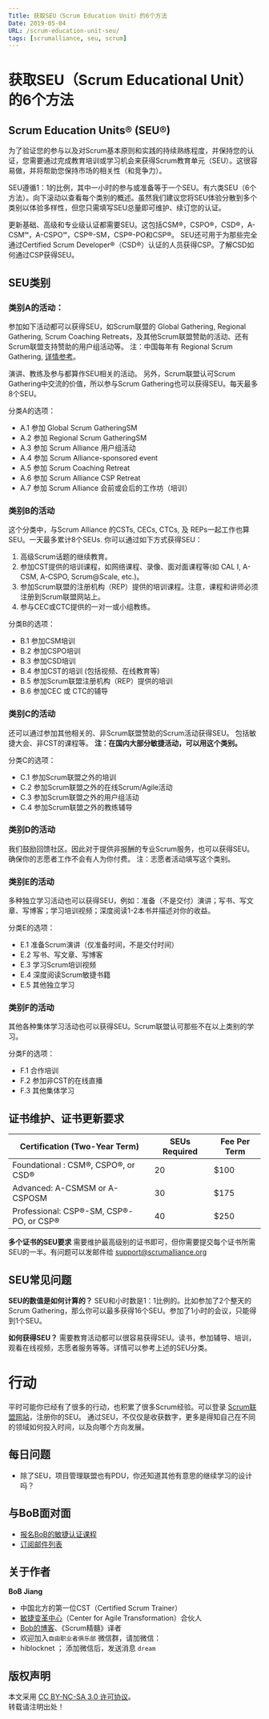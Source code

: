 ```yaml
---
Title: 获取SEU（Scrum Education Unit）的6个方法
Date: 2019-05-04
URL: /scrum-education-unit-seu/
tags: [scrumalliance, seu, scrum]
---
```


# 获取SEU（Scrum Educational Unit）的6个方法

## Scrum Education Units® (SEU®)
为了验证您的参与以及对Scrum基本原则和实践的持续熟练程度，并保持您的认证，您需要通过完成教育培训或学习机会来获得Scrum教育单元（SEU）。这很容易做，并将帮助您保持市场的相关性（和竞争力）。

SEU遵循1：1的比例，其中一小时的参与或准备等于一个SEU。有六类SEU（6个方法）。向下滚动以查看每个类别的概述。虽然我们建议您将SEU体验分散到多个类别以体验多样性，但您只需填写SEU总量即可维护、续订您的认证。

更新基础、高级和专业级认证都需要SEU。这包括CSM®，CSPO®，CSD®，A-CSM℠，A-CSPO℠，CSP®-SM，CSP®-PO和CSP®。
SEU还可用于为那些完全通过Certified Scrum Developer®（CSD®）认证的人员获得CSP。了解CSD如何通过CSP获得SEU。

## SEU类别 

### 类别A的活动：
参加如下活动都可以获得SEU，如Scrum联盟的 Global Gathering, Regional Gathering, Scrum Coaching Retreats，及其他Scrum联盟赞助的活动、还有Scrum联盟支持赞助的用户组活动等。
注：中国每年有 Regional Scrum Gathering, [详情参考](http://scrumgatheringchina.com)。

演讲、教练及参与都算作SEU相关的活动。
另外，Scrum联盟认可Scrum Gathering中交流的价值，所以参与Scrum Gathering也可以获得SEU。每天最多8个SEU。

分类A的选项：
- A.1       参加 Global Scrum GatheringSM
- A.2       参加 Regional Scrum GatheringSM
- A.3       参加 Scrum Alliance 用户组活动
- A.4       参加 Scrum Alliance-sponsored event
- A.5       参加 Scrum Coaching Retreat
- A.6       参加 Scrum Alliance CSP Retreat
- A.7       参加 Scrum Alliance 会前或会后的工作坊（培训）
 
### 类别B的活动
这个分类中，与Scrum Alliance 的CSTs, CECs, CTCs, 及 REPs一起工作也算SEU。一天最多累计8个SEUs.
你可以通过如下方式获得SEU：

1. 高级Scrum话题的继续教育。
2. 参加CST提供的培训课程，如网络课程、录像、面对面课程等(如 CAL I, A-CSM, A-CSPO, Scrum@Scale, etc.)。
3. 参加Scrum联盟的注册机构（REP）提供的培训课程。注意，课程和讲师必须注册到Scrum联盟网站上。
4. 参与CEC或CTC提供的一对一或小组教练。

分类B的选项：
- B.1       参加CSM培训
- B.2       参加CSPO培训
- B.3       参加CSD培训
- B.4       参加CST的培训 (包括视频、在线教育等)
- B.5       参加Scrum联盟注册机构（REP）提供的培训
- B.6       参加CEC 或 CTC的辅导
 
### 类别C的活动
还可以通过参加其他相关的、非Scrum联盟赞助的Scrum活动获得SEU。
包括敏捷大会、非CST的课程等。
**注：在国内大部分敏捷活动，可以用这个类别。**

分类C的选项：
- C.1       参加Scrum联盟之外的培训
- C.2       参加Scrum联盟之外的在线Scrum/Agile活动
- C.3       参加Scrum联盟之外的用户组活动
- C.4       参加Scrum联盟之外的教练辅导

### 类别D的活动 
我们鼓励回馈社区。因此对于提供非报酬的专业Scrum服务，也可以获得SEU。确保你的志愿者工作不会有人为你付费。
注：志愿者活动填写这个类别。
 
### 类别E的活动
多种独立学习活动也可以获得SEU，例如：准备（不是交付）演讲；写书、写文章、写博客；学习培训视频；深度阅读1-2本书并描述对你的收益。

分类E的选项：
- E.1       准备Scrum演讲（仅准备时间，不是交付时间）
- E.2       写书、写文章、写博客
- E.3       学习Scrum培训视频
- E.4       深度阅读Scrum敏捷书籍
- E.5       其他独立学习

### 类别F的活动 
其他各种集体学习活动也可以获得SEU。Scrum联盟认可那些不在以上类别的学习。

分类F的选项：
- F.1       合作培训
- F.2       参加非CST的在线直播
- F.3       其他集体学习

## 证书维护、证书更新要求

|Certification (Two-Year Term)	|SEUs Required	|Fee Per Term|
|-------------------------------|---------------|------------|
|Foundational : CSM®, CSPO®, or CSD®	|20	|$100|
|Advanced: A-CSMSM or A-CSPOSM	|30	|$175|
|Professional: CSP®-SM, CSP®-PO, or CSP®	|40	|$250|

**多个证书的SEU要求**
需要维护最高级别的证书即可，但你需要提交每个证书所需SEU的一半。有问题可以发邮件给 support@scrumalliance.org
 
## SEU常见问题
**SEU的数值是如何计算的？**
SEU和小时数是1：1比例的。比如参加了2个整天的Scrum Gathering，那么你可以最多获得16个SEU。参加了1小时的会议，只能得到1个SEU。

**如何获得SEU？**
需要教育活动都可以很容易获得SEU。读书，参加辅导、培训，观看在线视频，志愿者服务等等。详情可以参考上述的SEU分类。

# 行动
平时可能你已经有了很多的行动，也积累了很多Scrum经验。可以登录 [Scrum联盟网站](https://www.scrumalliance.org/)，注册你的SEU。
通过SEU，不仅仅是收获数字，更多是得知自己在不同的领域如何投入时间，以及向哪个方向发展。

## 每日问题
- 除了SEU，项目管理联盟也有PDU，你还知道其他有意思的继续学习的设计吗？

## 与BoB面对面
- [报名BoB的敏捷认证课程](http://yihuode.io/brands/33)
- [订阅邮件列表](https://tinyletter.com/bobjiang)

## 关于作者
**BoB Jiang**

- 中国北方的第一位CST（Certified Scrum Trainer）  
- [敏捷变革中心](https://www.c4at.cn/)（Center for Agile Transformation）合伙人  
- [Bob的博客](http://www.bobjiang.com)、《Scrum精髓》译者
- 欢迎加入`自由职业者俱乐部` 微信群，请加微信：
- hiblocknet  ； 添加微信后，发送消息 `dream`

## 版权声明

本文采用 [CC BY-NC-SA 3.0 许可协议](https://creativecommons.org/licenses/by-nc-sa/3.0/deed.zh)。  
转载请注明出处！
